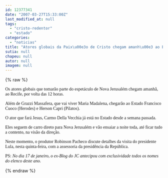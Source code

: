 ```yaml
---
id: 12377341
date: "2007-03-27T15:33:00Z"
last_modified_at: null
tags:
  - "cristo-redentor"
  - "estado"
categories:
  - "noticias"
title: "Atores globais da Paix\u00e3o de Cristo chegam amanh\u00e3 ao Estado"
sutia: null
chapeu: null
autor: null
imagem: null
---
```

{% raw %}
<p><P><FONT face=Verdana>Os atores globais que tomarão parte do espetáculo de Nova Jerusalém chegam amanhã, ao Recife, por volta das 12 horas.</FONT></P></p>
<p><P><FONT face=Verdana>Além de Grazzi Massafera, que vai viver Maria Madalena, chegarão ao Estado Francisco Cuoco (Herodes) e Herson Capri (Pilatos).</FONT></P></p>
<p><P><FONT face=Verdana>O ator que fará Jesus, Carmo Della Vecchia já está no Estado desde a semana passada.</FONT></P></p>
<p><P><FONT face=Verdana>Eles seguem de carro direto para Nova Jerusalém e vão ensaiar a noite toda, até ficar tudo a contento, na visão da direção.</FONT></P></p>
<p><P><FONT face=Verdana>Neste momento, o produtor Robinson Pacheco discute detalhes da visita do presidente Lula, nesta quinta-feira, com a assessoria da presidência da República.</FONT></P></p>
<p><P><FONT face=Verdana>PS: <EM>No dia 17 de janeiro, o ex-Blog do JC antecipou com exclusividade todos os nomes do elenco deste ano.</EM></FONT></P> </p>
{% endraw %}